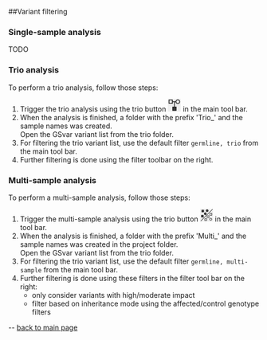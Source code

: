 ##Variant filtering

### Single-sample analysis

TODO

### Trio analysis

To perform a trio analysis, follow those steps:

1. Trigger the trio analysis using the trio button ![alt text](trio.png) in the main tool bar.  
2. When the analysis is finished, a folder with the prefix 'Trio_' and the sample names was created.  
Open the GSvar variant list from the trio folder.
3. For filtering the trio variant list, use the default filter `germline, trio` from the main tool bar.
4. Further filtering is done using the filter toolbar on the right.

### Multi-sample analysis

To perform a multi-sample analysis, follow those steps:

1. Trigger the multi-sample analysis using the trio button ![alt text](multi.png) in the main tool bar.  
2. When the analysis is finished, a folder with the prefix 'Multi_' and the sample names was created in the project folder.  
Open the GSvar variant list from the trio folder.
3. For filtering the trio variant list, use the default filter `germline, multi-sample` from the main tool bar.
4. Further filtering is done using these filters in the filter tool bar on the right:
	* only consider variants with high/moderate impact
	* filter based on inheritance mode using the affected/control genotype filters

--
[back to main page](index.md)







